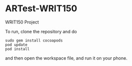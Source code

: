 # ARTest-WRIT150
WRIT150 Project

To run, clone the repository and do
```
sudo gem install cocoapods
pod update
pod install
```
and then open the workspace file, and run it on your phone.
